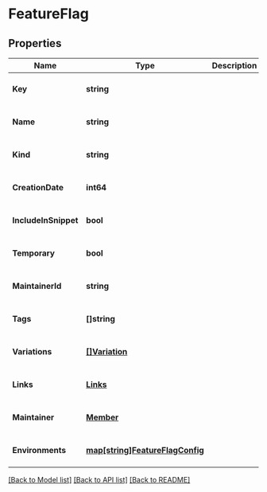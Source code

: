 # FeatureFlag

## Properties
Name | Type | Description | Notes
------------ | ------------- | ------------- | -------------
**Key** | **string** |  | [optional] [default to null]
**Name** | **string** |  | [optional] [default to null]
**Kind** | **string** |  | [optional] [default to null]
**CreationDate** | **int64** |  | [optional] [default to null]
**IncludeInSnippet** | **bool** |  | [optional] [default to null]
**Temporary** | **bool** |  | [optional] [default to null]
**MaintainerId** | **string** |  | [optional] [default to null]
**Tags** | **[]string** |  | [optional] [default to null]
**Variations** | [**[]Variation**](Variation.md) |  | [optional] [default to null]
**Links** | [**Links**](Links.md) |  | [optional] [default to null]
**Maintainer** | [**Member**](Member.md) |  | [optional] [default to null]
**Environments** | [**map[string]FeatureFlagConfig**](FeatureFlagConfig.md) |  | [optional] [default to null]

[[Back to Model list]](../README.md#documentation-for-models) [[Back to API list]](../README.md#documentation-for-api-endpoints) [[Back to README]](../README.md)


